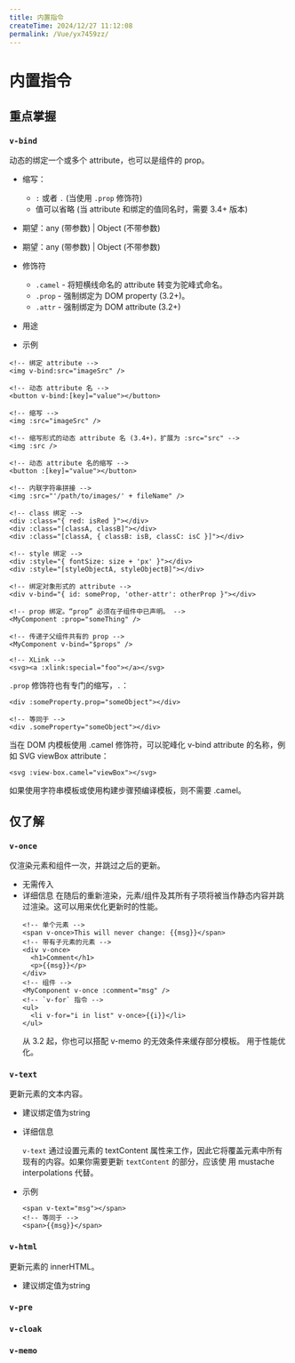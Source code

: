 ```yaml
---
title: 内置指令
createTime: 2024/12/27 11:12:08
permalink: /Vue/yx7459zz/
---
```

# 内置指令

## 重点掌握

### `v-bind`

动态的绑定一个或多个 attribute，也可以是组件的 prop。

* 缩写：
  * `:` 或者 `.` (当使用 `.prop` 修饰符)
  * 值可以省略 (当 attribute 和绑定的值同名时，需要 3.4+ 版本)
* 期望：any (带参数) | Object (不带参数)
* 期望：any (带参数) | Object (不带参数)
* 修饰符
  * `.camel` - 将短横线命名的 attribute 转变为驼峰式命名。
  * `.prop` - 强制绑定为 DOM property (3.2+)。
  * `.attr` - 强制绑定为 DOM attribute (3.2+)
* 用途

* 示例

```vue-html
<!-- 绑定 attribute -->
<img v-bind:src="imageSrc" />

<!-- 动态 attribute 名 -->
<button v-bind:[key]="value"></button>

<!-- 缩写 -->
<img :src="imageSrc" />

<!-- 缩写形式的动态 attribute 名 (3.4+)，扩展为 :src="src" -->
<img :src />

<!-- 动态 attribute 名的缩写 -->
<button :[key]="value"></button>

<!-- 内联字符串拼接 -->
<img :src="'/path/to/images/' + fileName" />

<!-- class 绑定 -->
<div :class="{ red: isRed }"></div>
<div :class="[classA, classB]"></div>
<div :class="[classA, { classB: isB, classC: isC }]"></div>

<!-- style 绑定 -->
<div :style="{ fontSize: size + 'px' }"></div>
<div :style="[styleObjectA, styleObjectB]"></div>

<!-- 绑定对象形式的 attribute -->
<div v-bind="{ id: someProp, 'other-attr': otherProp }"></div>

<!-- prop 绑定。“prop” 必须在子组件中已声明。 -->
<MyComponent :prop="someThing" />

<!-- 传递子父组件共有的 prop -->
<MyComponent v-bind="$props" />

<!-- XLink -->
<svg><a :xlink:special="foo"></a></svg>
```

`.prop` 修饰符也有专门的缩写，`.`：

```vue-html
<div :someProperty.prop="someObject"></div>

<!-- 等同于 -->
<div .someProperty="someObject"></div>
```
当在 DOM 内模板使用 .camel 修饰符，可以驼峰化 v-bind attribute 的名称，例如 SVG viewBox attribute：

```vue-html
<svg :view-box.camel="viewBox"></svg>
```

如果使用字符串模板或使用构建步骤预编译模板，则不需要 .camel。

### 

## 仅了解

### `v-once`

仅渲染元素和组件一次，并跳过之后的更新。

* 无需传入
* 详细信息
    在随后的重新渲染，元素/组件及其所有子项将被当作静态内容并跳过渲染。这可以用来优化更新时的性能。
    ```vue
    <!-- 单个元素 -->
    <span v-once>This will never change: {{msg}}</span>
    <!-- 带有子元素的元素 -->
    <div v-once>
      <h1>Comment</h1>
      <p>{{msg}}</p>
    </div>
    <!-- 组件 -->
    <MyComponent v-once :comment="msg" />
    <!-- `v-for` 指令 -->
    <ul>
      <li v-for="i in list" v-once>{{i}}</li>
    </ul>
    ```
   从 3.2 起，你也可以搭配 v-memo 的无效条件来缓存部分模板。
   用于性能优化。
  
### `v-text`

更新元素的文本内容。

* 建议绑定值为string
* 详细信息

    `v-text` 通过设置元素的 textContent 属性来工作，因此它将覆盖元素中所有现有的内容。如果你需要更新 `textContent` 的部分，应该使
    用 mustache interpolations 代替。

* 示例

    ```vue
    <span v-text="msg"></span>
    <!-- 等同于 -->
    <span>{{msg}}</span>
    ```
### `v-html`

更新元素的 innerHTML。

* 建议绑定值为string


### `v-pre`

### `v-cloak`

### `v-memo`
